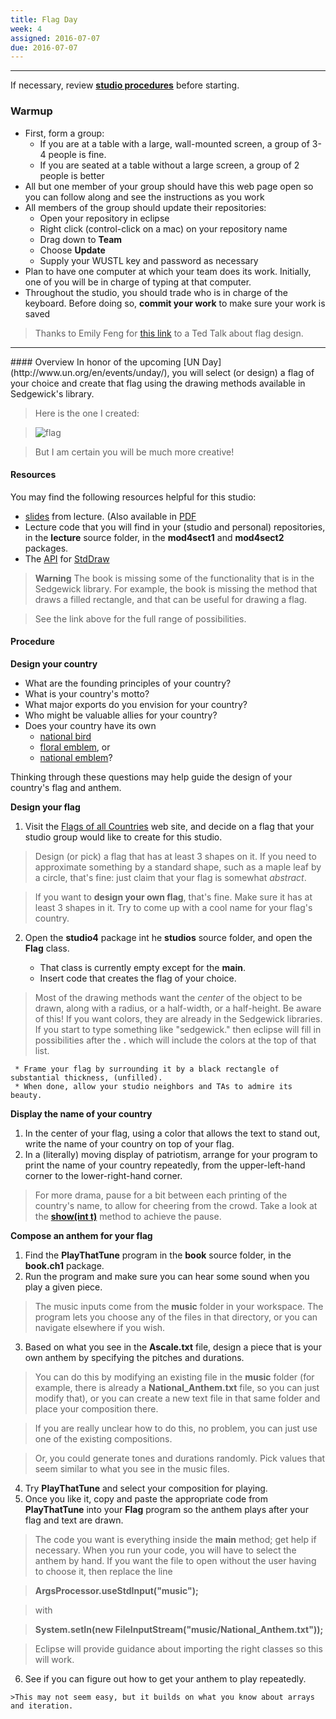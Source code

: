 ```yaml
---
title: Flag Day
week: 4
assigned: 2016-07-07
due: 2016-07-07
---
```


---
If necessary, review **[studio procedures](http://www.cs.wustl.edu/~jp/cse131/)** before
starting.

### Warmup
* First, form a group:
    * If you are at a table with a large, wall-mounted screen, a group of 3-4 people is fine.
    * If you are seated at a table without a large screen, a group of 2 people is better
* All but one member of your group should have this web page open so you can follow along and see the instructions as you work
* All members of the group should update their repositories:
    * Open your repository in eclipse
    * Right click (control-click on a mac) on your repository name
    * Drag down to **Team**
    * Choose **Update**
    * Supply your WUSTL key and password as necessary
* Plan to have one computer at which your team does its work. Initially, one of you will be in charge of typing at that computer.
* Throughout the studio, you should trade who is in charge of the keyboard. Before doing so, **commit your work** to make sure your work is saved

>Thanks to Emily Feng for [this link](https://www.youtube.com/watch?v=pnv5iKB2hl4) to a Ted Talk about flag design.

<HR>
#### Overview
In honor of the upcoming [UN Day](http://www.un.org/en/events/unday/), you will select (or design) a flag of your choice and create that flag using the drawing methods available in Sedgewick's library.

>Here is the one I created:



> ![flag](../../../studios/franceflag.png)



>But I am certain you will be much more creative!

#### Resources
You may find the following resources helpful for this studio:

* [slides](http://www.cs.wustl.edu/~jp/cse131/slides/15inout.pptx) from lecture. (Also
available in [PDF](http://www.cs.wustl.edu/~jp/cse131/slides/15inout.pdf)
* Lecture code that you will find in your (studio and personal) repositories, in the **lecture** source folder, in the **mod4sect1** and **mod4sect2** packages.
* The [API](http://en.wikipedia.org/wiki/Application_programming_interface) for [StdDraw](http://introcs.cs.princeton.edu/java/stdlib/javadoc/StdDraw.html)

> **Warning** The book is missing some of the functionality that is in
the Sedgewick library.  For example, the book is missing the method that
draws a filled rectangle, and that can be useful for drawing a flag.

>See the link above for the full range of possibilities.

#### Procedure

**Design your country**
 * What are the founding principles of your country?
 * What is your country's motto?
 * What major exports do you envision for your country?
 * Who might be valuable allies for your country?
 * Does your country have its own
    * [national bird](http://en.wikipedia.org/wiki/List_of_national_birds)
    * [floral emblem](http://en.wikipedia.org/wiki/Floral_emblem), or
    * [national emblem](http://en.wikipedia.org/wiki/National_emblem)?

Thinking through these questions may help guide the design of your country's flag and anthem.

**Design your flag**

  1. Visit the [Flags of all Countries](http://flagpedia.net/) web site, and decide on a flag that your studio group would like to create for this studio.

  > Design (or pick) a flag that has at least 3 shapes on it.  If you need to approximate something by a standard shape, such as a maple leaf by a circle, that's fine:  just claim that your flag is somewhat _abstract_.

  > If you want to **design your own flag**, that's fine.  Make sure it has at least 3 shapes in it.  Try to come up with a cool name for your flag's country.

  2. Open the **studio4** package int he **studios** source folder, and open the **Flag** class.

     * That class is currently empty except for the **main**.
     * Insert code that creates the flag of your choice.


  > Most of the drawing methods want the <I>center</I> of the object to be drawn, along with a radius, or a half-width, or a half-height.   Be aware of this!
  > If you want colors, they are already in the Sedgewick libraries.  If you start to type something like "sedgewick." then eclipse will fill in possibilities after the **.** which will include the colors at the top of that list.

     * Frame your flag by surrounding it by a black rectangle of substantial thickness, (unfilled).
     * When done, allow your studio neighbors and TAs to admire its beauty.

**Display the name of your country**

 1. In the center of your flag, using a color that allows the text to stand out, write the name of your country on top of your flag.
 2. In a (literally) moving display of patriotism, arrange for your program to print the name of your country repeatedly, from the upper-left-hand corner to the lower-right-hand corner.

  >For more drama, pause for a bit between each printing of the country's name, to allow for cheering from the crowd. Take a look at the **[show(int t)](http://introcs.cs.princeton.edu/java/stdlib/javadoc/StdDraw.html#show(int))** method to achieve the pause.


**Compose an anthem for your flag**

  1. Find the **PlayThatTune** program in the **book** source folder, in the **book.ch1** package.
  2. Run the program and make sure you can hear some sound when you play a given piece.
  >The music inputs come from the **music** folder in your workspace.  The program lets you choose any of the files in that directory, or you can navigate elsewhere if you wish.

  3. Based on what you see in the **Ascale.txt** file, design a piece that is your own anthem by specifying the pitches and durations.

  >You can do this by modifying an existing file in the **music** folder (for example, there is already a **National_Anthem.txt** file, so you can just modify that), or you can create a new text file in that same folder and place your composition there.

  >If you are really unclear how to do this, no problem, you can just use one of the existing compositions.

  >Or, you could generate tones and durations randomly.  Pick values that seem similar to what you see in the music files.

  4. Try **PlayThatTune** and select your composition for playing.
  5. Once you like it, copy and paste the appropriate code from **PlayThatTune** into your **Flag** program so the anthem plays after your flag and text are drawn.

  > The code you want is everything inside the **main** method;  get help if necessary.
  > When you run your code, you will have to select the anthem by hand.
  > If you want the file to open without the user having to choose it, then replace the line

  >**ArgsProcessor.useStdInput("music");**

  >with

  > **System.setIn(new FileInputStream("music/National_Anthem.txt"));**

  >Eclipse will provide guidance about importing the right classes so this will work.

  6. See if you can figure out how to get your anthem to play repeatedly.

    >This may not seem easy, but it builds on what you know about arrays and iteration.
